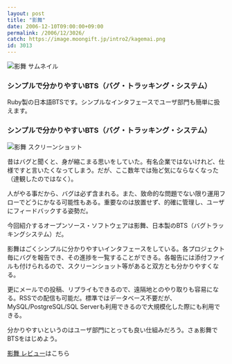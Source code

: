 ```yaml
---
layout: post
title: "影舞"
date: 2006-12-10T09:00:00+09:00
permalink: /2006/12/3026/
catch: https://image.moongift.jp/intro2/kagemai.png
id: 3013
---
```

 ![影舞 サムネイル](https://image.moongift.jp/intro2/kagemai.t.png "影舞 サムネイル")
  

### シンプルで分かりやすいBTS（バグ・トラッキング・システム）
  
Ruby製の日本語BTSです。シンプルなインタフェースでユーザ部門も簡単に扱えます。  
<!--more-->  

### シンプルで分かりやすいBTS（バグ・トラッキング・システム）
  

![影舞 スクリーンショット](https://image.moongift.jp/intro2/kagemai.png "影舞 スクリーンショット")

  

昔はバグと聞くと、身が縮こまる思いをしていた。有名企業ではないけれど、仕様ですと言いたくなってしまう。だが、ここ数年では殆ど気にならなくなった（達観したのではなく）。

  

人がやる事だから、バグは必ず含まれる。また、致命的な問題でない限り運用フローでどうにかなる可能性もある。重要なのは放置せず、的確に管理し、ユーザにフィードバックする姿勢だ。

  

今回紹介するオープンソース・ソフトウェアは影舞、日本製のBTS（バグトラッキングシステム）だ。

  

影舞はごくシンプルに分かりやすいインタフェースをしている。各プロジェクト毎にバグを報告でき、その進捗を一覧することができる。各報告には添付ファイルも付けられるので、スクリーンショット等があると双方とも分かりやすくなる。

  

更にメールでの投稿、リプライもできるので、遠隔地とのやり取りも容易になる。RSSでの配信も可能だ。標準ではデータベース不要だが、MySQL/PostgreSQL/SQL Serverも利用できるので大規模化した際にも利用できる。

  

分かりやすいというのはユーザ部門にとっても良い仕組みだろう。さぁ影舞でBTSをはじめよう。

  

[影舞 レビュー](http://oss.moongift.jp/review/i-3027.html)はこちら

